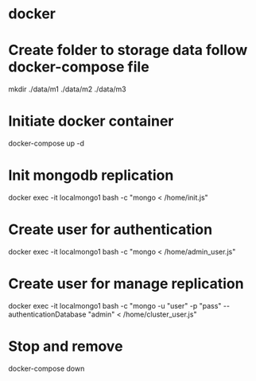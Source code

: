 # docker
# Create folder to storage data follow docker-compose file
mkdir ./data/m1 ./data/m2 ./data/m3
# Initiate docker container
docker-compose up -d
# Init mongodb replication
docker exec -it localmongo1 bash -c "mongo < /home/init.js"
# Create user for authentication
docker exec -it localmongo1 bash -c "mongo < /home/admin_user.js"
# Create user for manage replication
docker exec -it localmongo1 bash -c "mongo -u "user" -p "pass" --authenticationDatabase "admin" < /home/cluster_user.js"
# Stop and remove
docker-compose down
